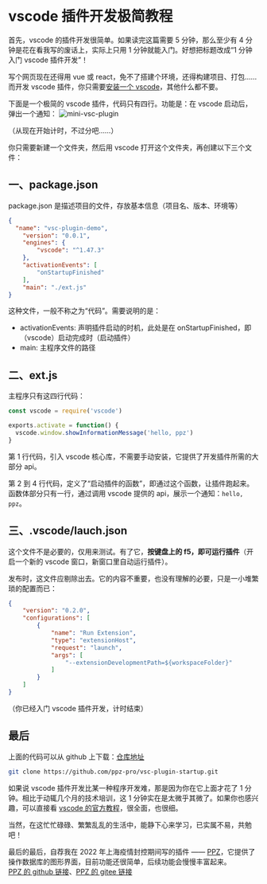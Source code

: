 # vscode 插件开发极简教程
首先，vscode 的插件开发很简单。如果读完这篇需要 5 分钟，那么至少有 4 分钟是花在看我写的废话上，实际上只用 1 分钟就能入门。好想把标题改成“1 分钟入门 vscode 插件开发”！

写个网页现在还得用 vue 或 react，免不了搭建个环境，还得构建项目、打包……而开发 vscode 插件，你只需要[安装一个 vscode](https://code.visualstudio.com/)，其他什么都不要。

下面是一个极简的 vscode 插件，代码只有四行。功能是：在 vscode 启动后，弹出一个通知：
![mini-vsc-plugin](https://files20220620.oss-cn-shanghai.aliyuncs.com/mini_vsc_plugin.png)

（从现在开始计时，不过分吧……）

你只需要新建一个文件夹，然后用 vscode 打开这个文件夹，再创建以下三个文件：
## 一、package.json
package.json 是描述项目的文件，存放基本信息（项目名、版本、环境等）
``` json
{
  "name": "vsc-plugin-demo",
	"version": "0.0.1",
	"engines": {
		"vscode": "^1.47.3"
	},
	"activationEvents": [
		"onStartupFinished"
	],
	"main": "./ext.js"
}
```
这种文件，一般不称之为“代码”。需要说明的是：
+ activationEvents: 声明插件启动的时机，此处是在 onStartupFinished，即（vscode）启动完成时（启动插件）
+ main: 主程序文件的路径

## 二、ext.js
主程序只有这四行代码：
``` js
const vscode = require('vscode')

exports.activate = function() {
  vscode.window.showInformationMessage('hello, ppz')
}
```
第 1 行代码，引入 vscode 核心库，不需要手动安装，它提供了开发插件所需的大部分 api。

第 2 到 4 行代码，定义了“启动插件的函数”，即通过这个函数，让插件跑起来。函数体部分只有一行，通过调用 vscode 提供的 api，展示一个通知：```hello, ppz```。

## 三、.vscode/lauch.json
这个文件不是必要的，仅用来测试。有了它，**按键盘上的 f5，即可运行插件**（开启一个新的 vscode 窗口，新窗口里自动运行插件）。

发布时，这文件应剔除出去。它的内容不重要，也没有理解的必要，只是一小堆繁琐的配置而已：
``` json
{
	"version": "0.2.0",
	"configurations": [
		{
			"name": "Run Extension",
			"type": "extensionHost",
			"request": "launch",
			"args": [
				"--extensionDevelopmentPath=${workspaceFolder}"
			]
		}
	]
}
```

（你已经入门 vscode 插件开发，计时结束）

## 最后
上面的代码可以从 github 上下载：[仓库地址](https://github.com/ppz-pro/vsc-plugin-startup)
``` bash
git clone https://github.com/ppz-pro/vsc-plugin-startup.git
```

如果说 vscode 插件开发比某一种程序开发难，那是因为你在它上面才花了 1 分钟。相比于动辄几个月的技术培训，这 1 分钟实在是太微乎其微了。如果你也感兴趣，可以直接看 [vscode 的官方教程](https://code.visualstudio.com/api/get-started/your-first-extension)，很全面，也很细。

当然，在这忙忙碌碌、繁繁乱乱的生活中，能静下心来学习，已实属不易，共勉吧！

最后的最后，自荐我在 2022 年上海疫情封控期间写的插件 —— [PPZ](https://marketplace.visualstudio.com/items?itemName=ppz.ppz)，它提供了操作数据库的图形界面，目前功能还很简单，后续功能会慢慢丰富起来。  
[PPZ 的 github 链接](https://github.com/ppz-pro/ppz.vscode)、[PPZ 的 gitee 链接](https://gitee.com/ppz-pro/ppz.vscode)
